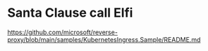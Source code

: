 # Santa Clause call Elfi

https://github.com/microsoft/reverse-proxy/blob/main/samples/KubernetesIngress.Sample/README.md
